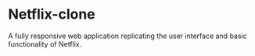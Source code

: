 # Netflix-clone
A fully responsive web application replicating the user interface and basic functionality of Netflix.
